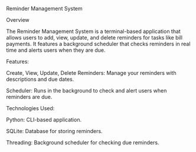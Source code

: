 

Reminder Management System

Overview

The Reminder Management System is a terminal-based application that allows users to add, view, update, and delete reminders for tasks like bill payments. It features a background scheduler that checks reminders in real time and alerts users when they are due.

Features:

Create, View, Update, Delete Reminders: Manage your reminders with descriptions and due dates.

Scheduler: Runs in the background to check and alert users when reminders are due.

Technologies Used:

Python: CLI-based application.

SQLite: Database for storing reminders.

Threading: Background scheduler for checking due reminders.
